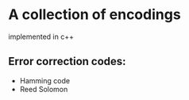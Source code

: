 # A collection of encodings
implemented in c++

## Error correction codes:
- Hamming code
- Reed Solomon

## 
